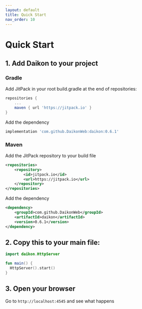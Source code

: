 ```yaml
---
layout: default
title: Quick Start
nav_order: 10
---
```


# Quick Start

## 1. Add Daikon to your project

### Gradle

Add JitPack in your root build.gradle at the end of repositories:

```groovy
repositories {
    ...
    maven { url 'https://jitpack.io' }
}
```

Add the dependency

```groovy
implementation 'com.github.DaikonWeb:daikon:0.6.1'
```

### Maven

Add the JitPack repository to your build file
```xml
<repositories>
    <repository>
        <id>jitpack.io</id>
        <url>https://jitpack.io</url>
    </repository>
</repositories>
```

Add the dependency

```xml
<dependency>
    <groupId>com.github.DaikonWeb</groupId>
    <artifactId>daikon</artifactId>
    <version>0.6.1</version>
</dependency>
```

## 2. Copy this to your main file:

```kotlin
import daikon.HttpServer

fun main() {
  HttpServer().start()
}
```

## 3. Open your browser
Go to `http://localhost:4545` and see what happens